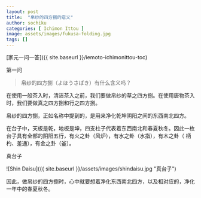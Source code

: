 ```yaml
---
layout: post
title:  "帛纱的四方捌的意义"
author: sochiku
categories: [ Ichimon Ittou ]
image: assets/images/fukusa-folding.jpg
tags: []
---
```


[家元一问一答]({{ site.baseurl }}/iemoto-ichimonittou-toc)

第一问

> 帛纱的四方捌（よほうさばき）有什么含义吗？

在使用一般茶入时，清洁茶入之前，我们要做帛纱的草之四方捌。在使用唐物茶入时，我们要做真之四方捌和行之四方捌。

帛纱的四方捌，正如名称中提到的，是用来净化乾坤阴阳之间的东西南北四方。

在台子中，天板是乾，地板是坤，四支柱子代表着东西南北和春夏秋冬。因此一枚台子具有全部的阴阳五行，有火之卦（风炉），有水之卦（水指），有木之卦（
柄杓、差通），有金之卦（釜）。

真台子

![Shin Daisu]({{ site.baseurl }}/assets/images/shindaisu.jpg "真台子")

因此，做帛纱的四方捌时，心中就要想着净化东西南北四方，以及相对应的，净化一年中的春夏秋冬。
